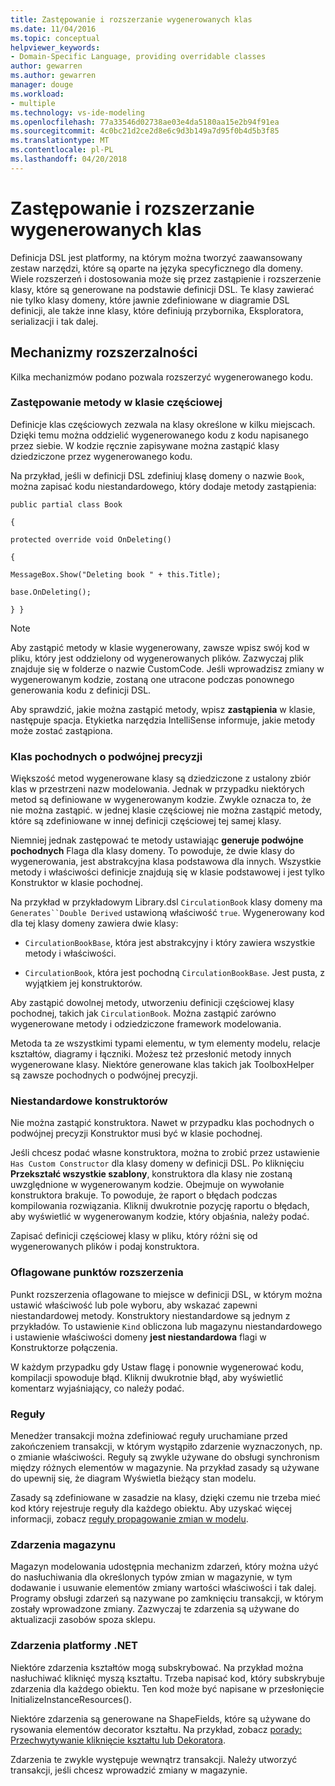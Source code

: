 ```yaml
---
title: Zastępowanie i rozszerzanie wygenerowanych klas
ms.date: 11/04/2016
ms.topic: conceptual
helpviewer_keywords:
- Domain-Specific Language, providing overridable classes
author: gewarren
ms.author: gewarren
manager: douge
ms.workload:
- multiple
ms.technology: vs-ide-modeling
ms.openlocfilehash: 77a33546d02738ae03e4da5180aa15e2b94f91ea
ms.sourcegitcommit: 4c0bc21d2ce2d8e6c9d3b149a7d95f0b4d5b3f85
ms.translationtype: MT
ms.contentlocale: pl-PL
ms.lasthandoff: 04/20/2018
---
```

# <a name="overriding-and-extending-the-generated-classes"></a>Zastępowanie i rozszerzanie wygenerowanych klas
Definicja DSL jest platformy, na którym można tworzyć zaawansowany zestaw narzędzi, które są oparte na języka specyficznego dla domeny. Wiele rozszerzeń i dostosowania może się przez zastąpienie i rozszerzenie klasy, które są generowane na podstawie definicji DSL. Te klasy zawierać nie tylko klasy domeny, które jawnie zdefiniowane w diagramie DSL definicji, ale także inne klasy, które definiują przybornika, Eksploratora, serializacji i tak dalej.

## <a name="extensibility-mechanisms"></a>Mechanizmy rozszerzalności
 Kilka mechanizmów podano pozwala rozszerzyć wygenerowanego kodu.

### <a name="overriding-methods-in-a-partial-class"></a>Zastępowanie metody w klasie częściowej
 Definicje klas częściowych zezwala na klasy określone w kilku miejscach. Dzięki temu można oddzielić wygenerowanego kodu z kodu napisanego przez siebie. W kodzie ręcznie zapisywane można zastąpić klasy dziedziczone przez wygenerowanego kodu.

 Na przykład, jeśli w definicji DSL zdefiniuj klasę domeny o nazwie `Book`, można zapisać kodu niestandardowego, który dodaje metody zastąpienia:

 `public partial class Book`

 `{`

 `protected override void OnDeleting()`

 `{`

 `MessageBox.Show("Deleting book " + this.Title);`

 `base.OnDeleting();`

 `} }`

> [!NOTE]
>  Aby zastąpić metody w klasie wygenerowany, zawsze wpisz swój kod w pliku, który jest oddzielony od wygenerowanych plików. Zazwyczaj plik znajduje się w folderze o nazwie CustomCode. Jeśli wprowadzisz zmiany w wygenerowanym kodzie, zostaną one utracone podczas ponownego generowania kodu z definicji DSL.

 Aby sprawdzić, jakie można zastąpić metody, wpisz **zastąpienia** w klasie, następuje spacja. Etykietka narzędzia IntelliSense informuje, jakie metody może zostać zastąpiona.

### <a name="double-derived-classes"></a>Klas pochodnych o podwójnej precyzji
 Większość metod wygenerowane klasy są dziedziczone z ustalony zbiór klas w przestrzeni nazw modelowania. Jednak w przypadku niektórych metod są definiowane w wygenerowanym kodzie. Zwykle oznacza to, że nie można zastąpić. w jednej klasie częściowej nie można zastąpić metody, które są zdefiniowane w innej definicji częściowej tej samej klasy.

 Niemniej jednak zastępować te metody ustawiając **generuje podwójne pochodnych** Flaga dla klasy domeny. To powoduje, że dwie klasy do wygenerowania, jest abstrakcyjna klasa podstawowa dla innych. Wszystkie metody i właściwości definicje znajdują się w klasie podstawowej i jest tylko Konstruktor w klasie pochodnej.

 Na przykład w przykładowym Library.dsl `CirculationBook` klasy domeny ma `Generates``Double Derived` ustawioną właściwość `true`. Wygenerowany kod dla tej klasy domeny zawiera dwie klasy:

-   `CirculationBookBase`, która jest abstrakcyjny i który zawiera wszystkie metody i właściwości.

-   `CirculationBook`, która jest pochodną `CirculationBookBase`. Jest pusta, z wyjątkiem jej konstruktorów.

 Aby zastąpić dowolnej metody, utworzeniu definicji częściowej klasy pochodnej, takich jak `CirculationBook`. Można zastąpić zarówno wygenerowane metody i odziedziczone framework modelowania.

 Metoda ta ze wszystkimi typami elementu, w tym elementy modelu, relacje kształtów, diagramy i łączniki. Możesz też przesłonić metody innych wygenerowane klasy. Niektóre generowane klas takich jak ToolboxHelper są zawsze pochodnych o podwójnej precyzji.

### <a name="custom-constructors"></a>Niestandardowe konstruktorów
 Nie można zastąpić konstruktora. Nawet w przypadku klas pochodnych o podwójnej precyzji Konstruktor musi być w klasie pochodnej.

 Jeśli chcesz podać własne konstruktora, można to zrobić przez ustawienie `Has Custom Constructor` dla klasy domeny w definicji DSL. Po kliknięciu **Przekształć wszystkie szablony**, konstruktora dla klasy nie zostaną uwzględnione w wygenerowanym kodzie. Obejmuje on wywołanie konstruktora brakuje. To powoduje, że raport o błędach podczas kompilowania rozwiązania. Kliknij dwukrotnie pozycję raportu o błędach, aby wyświetlić w wygenerowanym kodzie, który objaśnia, należy podać.

 Zapisać definicji częściowej klasy w pliku, który różni się od wygenerowanych plików i podaj konstruktora.

### <a name="flagged-extension-points"></a>Oflagowane punktów rozszerzenia
 Punkt rozszerzenia oflagowane to miejsce w definicji DSL, w którym można ustawić właściwość lub pole wyboru, aby wskazać zapewni niestandardowej metody. Konstruktory niestandardowe są jednym z przykładów. To ustawienie `Kind` obliczona lub magazynu niestandardowego i ustawienie właściwości domeny **jest niestandardowa** flagi w Konstruktorze połączenia.

 W każdym przypadku gdy Ustaw flagę i ponownie wygenerować kodu, kompilacji spowoduje błąd. Kliknij dwukrotnie błąd, aby wyświetlić komentarz wyjaśniający, co należy podać.

### <a name="rules"></a>Reguły
 Menedżer transakcji można zdefiniować reguły uruchamiane przed zakończeniem transakcji, w którym wystąpiło zdarzenie wyznaczonych, np. o zmianie właściwości. Reguły są zwykle używane do obsługi synchronism między różnych elementów w magazynie. Na przykład zasady są używane do upewnij się, że diagram Wyświetla bieżący stan modelu.

 Zasady są zdefiniowane w zasadzie na klasy, dzięki czemu nie trzeba mieć kod który rejestruje reguły dla każdego obiektu. Aby uzyskać więcej informacji, zobacz [reguły propagowanie zmian w modelu](../modeling/rules-propagate-changes-within-the-model.md).

### <a name="store-events"></a>Zdarzenia magazynu
 Magazyn modelowania udostępnia mechanizm zdarzeń, który można użyć do nasłuchiwania dla określonych typów zmian w magazynie, w tym dodawanie i usuwanie elementów zmiany wartości właściwości i tak dalej. Programy obsługi zdarzeń są nazywane po zamknięciu transakcji, w którym zostały wprowadzone zmiany. Zazwyczaj te zdarzenia są używane do aktualizacji zasobów spoza sklepu.

### <a name="net-events"></a>Zdarzenia platformy .NET
 Niektóre zdarzenia kształtów mogą subskrybować. Na przykład można nasłuchiwać kliknięć myszą kształtu. Trzeba napisać kod, który subskrybuje zdarzenia dla każdego obiektu. Ten kod może być napisane w przesłonięcie InitializeInstanceResources().

 Niektóre zdarzenia są generowane na ShapeFields, które są używane do rysowania elementów decorator kształtu. Na przykład, zobacz [porady: Przechwytywanie kliknięcie kształtu lub Dekoratora](../modeling/how-to-intercept-a-click-on-a-shape-or-decorator.md).

 Zdarzenia te zwykle występuje wewnątrz transakcji. Należy utworzyć transakcji, jeśli chcesz wprowadzić zmiany w magazynie.